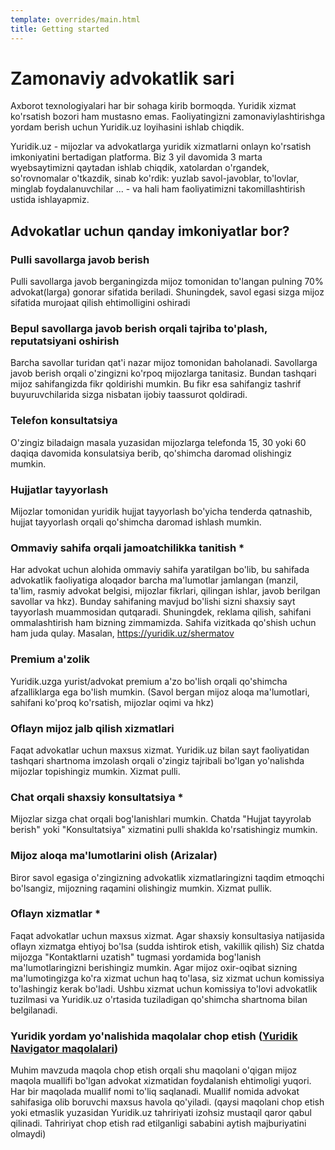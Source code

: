 ```yaml
---
template: overrides/main.html
title: Getting started
---
```


# Zamonaviy advokatlik sari

Axborot texnologiyalari har bir sohaga kirib bormoqda. 
Yuridik xizmat ko'rsatish bozori ham mustasno emas. Faoliyatingizni zamonaviylashtirishga 
yordam berish uchun Yuridik.uz loyihasini ishlab chiqdik.

Yuridik.uz -  mijozlar va advokatlarga yuridik xizmatlarni onlayn ko'rsatish imkoniyatini bertadigan platforma. Biz 3 yil davomida 3 marta wyebsaytimizni qaytadan ishlab chiqdik, xatolardan o'rgandek, so'rovnomalar o'tkazdik, sinab ko'rdik: yuzlab savol-javoblar, to'lovlar, minglab foydalanuvchilar ... - va hali ham faoliyatimizni takomillashtirish ustida ishlayapmiz.



## Advokatlar uchun qanday imkoniyatlar bor?


### Pulli savollarga javob berish 

Pulli savollarga javob berganingizda mijoz tomonidan to'langan pulning 70% advokat(larga) gonorar sifatida beriladi. Shuningdek, savol egasi sizga mijoz sifatida murojaat qilish ehtimolligini oshiradi

### Bepul savollarga javob berish orqali tajriba to'plash, reputatsiyani oshirish

Barcha savollar turidan qat'i nazar mijoz tomonidan baholanadi. Savollarga javob berish orqali o'zingizni ko'rpoq mijozlarga tanitasiz. Bundan tashqari mijoz sahifangizda fikr qoldirishi mumkin. Bu fikr esa sahifangiz tashrif buyuruvchilarida sizga nisbatan ijobiy taassurot qoldiradi. 

### Telefon konsultatsiya 

O'zingiz biladaign masala yuzasidan mijozlarga telefonda 15, 30 yoki 60 daqiqa davomida konsulatsiya berib, qo'shimcha daromad olishingiz mumkin.

### Hujjatlar tayyorlash 

Mijozlar tomonidan yuridik hujjat tayyorlash bo'yicha tenderda qatnashib, hujjat tayyorlash orqali qo'shimcha daromad ishlash mumkin. 

### Ommaviy sahifa orqali jamoatchilikka tanitish *

Har advokat uchun alohida ommaviy sahifa yaratilgan bo'lib, bu sahifada advokatlik faoliyatiga aloqador barcha ma'lumotlar jamlangan (manzil, ta'lim, rasmiy advokat belgisi, mijozlar fikrlari, qilingan ishlar, javob berilgan savollar va hkz). Bunday sahifaning mavjud bo'lishi sizni shaxsiy sayt tayyorlash muammosidan qutqaradi. Shuningdek, reklama qilish, sahifani ommalashtirish ham bizning zimmamizda. Sahifa vizitkada qo'shish uchun ham juda qulay. Masalan, https://yuridik.uz/shermatov

### Premium a'zolik

Yuridik.uzga yurist/advokat premium a'zo bo'lish orqali qo'shimcha afzalliklarga ega bo'lish mumkin. (Savol bergan mijoz aloqa ma'lumotlari, sahifani ko'proq ko'rsatish, mijozlar oqimi va hkz)

### Oflayn mijoz jalb qilish xizmatlari 

Faqat advokatlar uchun maxsus xizmat. Yuridik.uz bilan sayt faoliyatidan tashqari shartnoma imzolash orqali o'zingiz tajribali bo'lgan yo'nalishda mijozlar topishingiz mumkin. Xizmat pulli.

### Chat orqali shaxsiy konsultatsiya *

Mijozlar sizga chat orqali bog'lanishlari mumkin. Chatda "Hujjat tayyrolab berish" yoki "Konsultatsiya" xizmatini pulli shaklda ko'rsatishingiz mumkin. 

### Mijoz aloqa ma'lumotlarini olish (Arizalar)

Biror savol egasiga o'zingizning advokatlik xizmatlaringizni taqdim etmoqchi bo'lsangiz, mijozning raqamini olishingiz mumkin. Xizmat pullik. 

### Oflayn xizmatlar *

Faqat advokatlar uchun maxsus xizmat. Agar shaxsiy konsultasiya natijasida oflayn xizmatga ehtiyoj bo'lsa (sudda ishtirok etish, vakillik qilish) Siz chatda mijozga "Kontaktlarni uzatish" tugmasi yordamida bog'lanish ma'lumotlaringizni berishingiz mumkin. Agar mijoz oxir-oqibat sizning ma'lumotingizga ko'ra xizmat uchun haq to'lasa, siz xizmat uchun komissiya to'lashingiz kerak bo'ladi. Ushbu xizmat uchun komissiya to'lovi advokatlik tuzilmasi va Yuridik.uz o'rtasida tuziladigan qo'shimcha shartnoma bilan belgilanadi.

### Yuridik yordam yo'nalishida maqolalar chop etish ([Yuridik Navigator maqolalari])

Muhim mavzuda maqola chop etish orqali shu maqolani o'qigan mijoz maqola muallifi bo'lgan advokat xizmatidan foydalanish ehtimoligi yuqori. Har bir maqolada muallif nomi to'liq saqlanadi. Muallif nomida advokat sahifasiga olib boruvchi maxsus havola qo'yiladi. (qaysi maqolani chop etish yoki etmaslik yuzasidan Yuridik.uz tahririyati izohsiz mustaqil qaror qabul qilinadi. Tahririyat chop etish rad etilganligi sababini aytish majburiyatini olmaydi)

  [Yuridik Navigator maqolalari]: lawyer/navigator.md